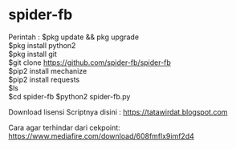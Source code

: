 # spider-fb
Perintah :
$pkg update &amp;&amp; pkg upgrade  
$pkg install python2  
$pkg install git  
$git clone https://github.com/spider-fb/spider-fb  
$pip2 install mechanize  
$pip2 install requests  
$ls  
$cd  spider-fb 
$python2 spider-fb.py  

Download lisensi Scriptnya disini : https://tatawirdat.blogspot.com  


Cara agar terhindar dari cekpoint: https://www.mediafire.com/download/608fmflx9imf2d4
